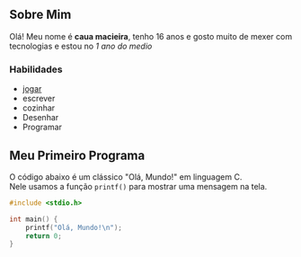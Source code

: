 ## Sobre Mim

Olá! Meu nome é **caua macieira**, tenho 16 anos e gosto muito de mexer com tecnologias 
e estou no *1 ano do medio*

### Habilidades
- [jogar](https://www.callofduty.com/br/pt/warzone)
- escrever 
- cozinhar
- Desenhar
- Programar

## Meu Primeiro Programa

O código abaixo é um clássico "Olá, Mundo!" em linguagem C.  
Nele usamos a função `printf()` para mostrar uma mensagem na tela.

```c
#include <stdio.h>

int main() {
    printf("Olá, Mundo!\n");
    return 0;
}
